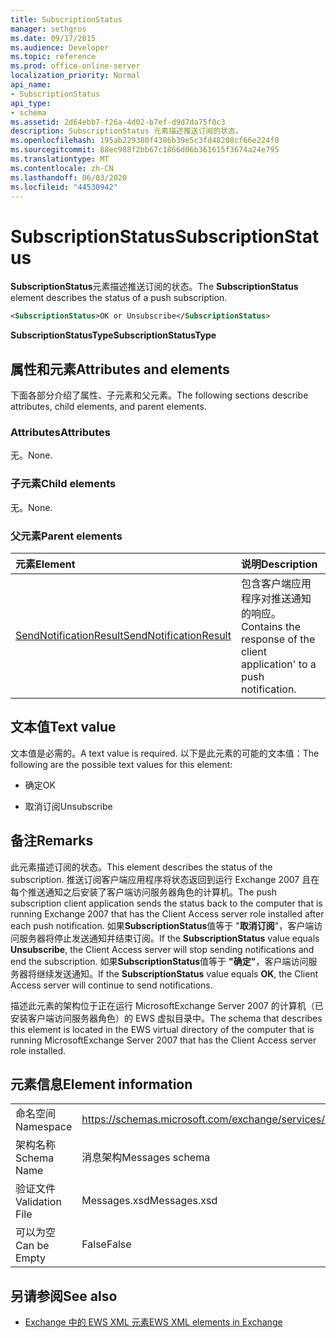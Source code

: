 ```yaml
---
title: SubscriptionStatus
manager: sethgros
ms.date: 09/17/2015
ms.audience: Developer
ms.topic: reference
ms.prod: office-online-server
localization_priority: Normal
api_name:
- SubscriptionStatus
api_type:
- schema
ms.assetid: 2d64ebb7-f26a-4d02-b7ef-d9d7da75f0c3
description: SubscriptionStatus 元素描述推送订阅的状态。
ms.openlocfilehash: 195ab229380f4386b39e5c3fd48208cf66e224f0
ms.sourcegitcommit: 88ec988f2bb67c1866d06b361615f3674a24e795
ms.translationtype: MT
ms.contentlocale: zh-CN
ms.lasthandoff: 06/03/2020
ms.locfileid: "44530942"
---
```

# <a name="subscriptionstatus"></a><span data-ttu-id="c6ead-103">SubscriptionStatus</span><span class="sxs-lookup"><span data-stu-id="c6ead-103">SubscriptionStatus</span></span>

<span data-ttu-id="c6ead-104">**SubscriptionStatus**元素描述推送订阅的状态。</span><span class="sxs-lookup"><span data-stu-id="c6ead-104">The **SubscriptionStatus** element describes the status of a push subscription.</span></span> 
  
```xml
<SubscriptionStatus>OK or Unsubscribe</SubscriptionStatus>
```

 <span data-ttu-id="c6ead-105">**SubscriptionStatusType**</span><span class="sxs-lookup"><span data-stu-id="c6ead-105">**SubscriptionStatusType**</span></span>
## <a name="attributes-and-elements"></a><span data-ttu-id="c6ead-106">属性和元素</span><span class="sxs-lookup"><span data-stu-id="c6ead-106">Attributes and elements</span></span>

<span data-ttu-id="c6ead-107">下面各部分介绍了属性、子元素和父元素。</span><span class="sxs-lookup"><span data-stu-id="c6ead-107">The following sections describe attributes, child elements, and parent elements.</span></span>
  
### <a name="attributes"></a><span data-ttu-id="c6ead-108">Attributes</span><span class="sxs-lookup"><span data-stu-id="c6ead-108">Attributes</span></span>

<span data-ttu-id="c6ead-109">无。</span><span class="sxs-lookup"><span data-stu-id="c6ead-109">None.</span></span>
  
### <a name="child-elements"></a><span data-ttu-id="c6ead-110">子元素</span><span class="sxs-lookup"><span data-stu-id="c6ead-110">Child elements</span></span>

<span data-ttu-id="c6ead-111">无。</span><span class="sxs-lookup"><span data-stu-id="c6ead-111">None.</span></span>
  
### <a name="parent-elements"></a><span data-ttu-id="c6ead-112">父元素</span><span class="sxs-lookup"><span data-stu-id="c6ead-112">Parent elements</span></span>

|<span data-ttu-id="c6ead-113">**元素**</span><span class="sxs-lookup"><span data-stu-id="c6ead-113">**Element**</span></span>|<span data-ttu-id="c6ead-114">**说明**</span><span class="sxs-lookup"><span data-stu-id="c6ead-114">**Description**</span></span>|
|:-----|:-----|
|[<span data-ttu-id="c6ead-115">SendNotificationResult</span><span class="sxs-lookup"><span data-stu-id="c6ead-115">SendNotificationResult</span></span>](sendnotificationresult.md) <br/> |<span data-ttu-id="c6ead-116">包含客户端应用程序对推送通知的响应。</span><span class="sxs-lookup"><span data-stu-id="c6ead-116">Contains the response of the client application' to a push notification.</span></span>  <br/> |
   
## <a name="text-value"></a><span data-ttu-id="c6ead-117">文本值</span><span class="sxs-lookup"><span data-stu-id="c6ead-117">Text value</span></span>

<span data-ttu-id="c6ead-118">文本值是必需的。</span><span class="sxs-lookup"><span data-stu-id="c6ead-118">A text value is required.</span></span> <span data-ttu-id="c6ead-119">以下是此元素的可能的文本值：</span><span class="sxs-lookup"><span data-stu-id="c6ead-119">The following are the possible text values for this element:</span></span>
  
- <span data-ttu-id="c6ead-120">确定</span><span class="sxs-lookup"><span data-stu-id="c6ead-120">OK</span></span>
    
- <span data-ttu-id="c6ead-121">取消订阅</span><span class="sxs-lookup"><span data-stu-id="c6ead-121">Unsubscribe</span></span>
    
## <a name="remarks"></a><span data-ttu-id="c6ead-122">备注</span><span class="sxs-lookup"><span data-stu-id="c6ead-122">Remarks</span></span>

<span data-ttu-id="c6ead-123">此元素描述订阅的状态。</span><span class="sxs-lookup"><span data-stu-id="c6ead-123">This element describes the status of the subscription.</span></span> <span data-ttu-id="c6ead-124">推送订阅客户端应用程序将状态返回到运行 Exchange 2007 且在每个推送通知之后安装了客户端访问服务器角色的计算机。</span><span class="sxs-lookup"><span data-stu-id="c6ead-124">The push subscription client application sends the status back to the computer that is running Exchange 2007 that has the Client Access server role installed after each push notification.</span></span> <span data-ttu-id="c6ead-125">如果**SubscriptionStatus**值等于 "**取消订阅**"，客户端访问服务器将停止发送通知并结束订阅。</span><span class="sxs-lookup"><span data-stu-id="c6ead-125">If the **SubscriptionStatus** value equals **Unsubscribe**, the Client Access server will stop sending notifications and end the subscription.</span></span> <span data-ttu-id="c6ead-126">如果**SubscriptionStatus**值等于 **"确定"**，客户端访问服务器将继续发送通知。</span><span class="sxs-lookup"><span data-stu-id="c6ead-126">If the **SubscriptionStatus** value equals **OK**, the Client Access server will continue to send notifications.</span></span>
  
<span data-ttu-id="c6ead-127">描述此元素的架构位于正在运行 MicrosoftExchange Server 2007 的计算机（已安装客户端访问服务器角色）的 EWS 虚拟目录中。</span><span class="sxs-lookup"><span data-stu-id="c6ead-127">The schema that describes this element is located in the EWS virtual directory of the computer that is running MicrosoftExchange Server 2007 that has the Client Access server role installed.</span></span>
  
## <a name="element-information"></a><span data-ttu-id="c6ead-128">元素信息</span><span class="sxs-lookup"><span data-stu-id="c6ead-128">Element information</span></span>

|||
|:-----|:-----|
|<span data-ttu-id="c6ead-129">命名空间</span><span class="sxs-lookup"><span data-stu-id="c6ead-129">Namespace</span></span>  <br/> |https://schemas.microsoft.com/exchange/services/2006/messages  <br/> |
|<span data-ttu-id="c6ead-130">架构名称</span><span class="sxs-lookup"><span data-stu-id="c6ead-130">Schema Name</span></span>  <br/> |<span data-ttu-id="c6ead-131">消息架构</span><span class="sxs-lookup"><span data-stu-id="c6ead-131">Messages schema</span></span>  <br/> |
|<span data-ttu-id="c6ead-132">验证文件</span><span class="sxs-lookup"><span data-stu-id="c6ead-132">Validation File</span></span>  <br/> |<span data-ttu-id="c6ead-133">Messages.xsd</span><span class="sxs-lookup"><span data-stu-id="c6ead-133">Messages.xsd</span></span>  <br/> |
|<span data-ttu-id="c6ead-134">可以为空</span><span class="sxs-lookup"><span data-stu-id="c6ead-134">Can be Empty</span></span>  <br/> |<span data-ttu-id="c6ead-135">False</span><span class="sxs-lookup"><span data-stu-id="c6ead-135">False</span></span>  <br/> |
   
## <a name="see-also"></a><span data-ttu-id="c6ead-136">另请参阅</span><span class="sxs-lookup"><span data-stu-id="c6ead-136">See also</span></span>



- [<span data-ttu-id="c6ead-137">Exchange 中的 EWS XML 元素</span><span class="sxs-lookup"><span data-stu-id="c6ead-137">EWS XML elements in Exchange</span></span>](ews-xml-elements-in-exchange.md)

